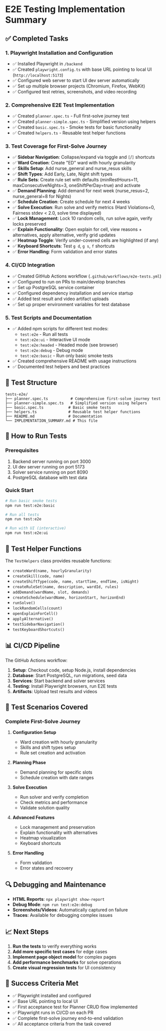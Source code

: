 # E2E Testing Implementation Summary

## ✅ Completed Tasks

### 1. Playwright Installation and Configuration
- ✅ Installed Playwright in `/backend`
- ✅ Created `playwright.config.ts` with base URL pointing to local UI (`http://localhost:5173`)
- ✅ Configured web server to start UI dev server automatically
- ✅ Set up multiple browser projects (Chromium, Firefox, WebKit)
- ✅ Configured test retries, screenshots, and video recording

### 2. Comprehensive E2E Test Implementation
- ✅ Created `planner.spec.ts` - Full first-solve journey test
- ✅ Created `planner-simple.spec.ts` - Simplified version using helpers
- ✅ Created `basic.spec.ts` - Smoke tests for basic functionality
- ✅ Created `helpers.ts` - Reusable test helper functions

### 3. Test Coverage for First-Solve Journey
- ✅ **Sidebar Navigation**: Collapse/expand via toggle and `[`/`]` shortcuts
- ✅ **Ward Creation**: Create "ED" ward with hourly granularity
- ✅ **Skills Setup**: Add nurse_general and nurse_resus skills
- ✅ **Shift Types**: Add Early, Late, Night shift types
- ✅ **Rule Sets**: Create rule set with defaults (minRestHours=11, maxConsecutiveNights=3, oneShiftPerDay=true) and activate
- ✅ **Demand Planning**: Add demand for next week (nurse_resus=2, nurse_general=8 for Nights)
- ✅ **Schedule Creation**: Create schedule for next 4 weeks
- ✅ **Solve Execution**: Run solve and verify metrics (Hard Violations=0, Fairness stdev < 2.0, solve time displayed)
- ✅ **Lock Management**: Lock 10 random cells, run solve again, verify locks preserved
- ✅ **Explain Functionality**: Open explain for cell, view reasons + alternatives, apply alternative, verify grid updates
- ✅ **Heatmap Toggle**: Verify under-covered cells are highlighted (if any)
- ✅ **Keyboard Shortcuts**: Test `g d`, `g s`, `f` shortcuts
- ✅ **Error Handling**: Form validation and error states

### 4. CI/CD Integration
- ✅ Created GitHub Actions workflow (`.github/workflows/e2e-tests.yml`)
- ✅ Configured to run on PRs to main/develop branches
- ✅ Set up PostgreSQL service container
- ✅ Configured dependency installation and service startup
- ✅ Added test result and video artifact uploads
- ✅ Set up proper environment variables for test database

### 5. Test Scripts and Documentation
- ✅ Added npm scripts for different test modes:
  - `test:e2e` - Run all tests
  - `test:e2e:ui` - Interactive UI mode
  - `test:e2e:headed` - Headed mode (see browser)
  - `test:e2e:debug` - Debug mode
  - `test:e2e:basic` - Run only basic smoke tests
- ✅ Created comprehensive README with usage instructions
- ✅ Documented test helpers and best practices

## 🧪 Test Structure

```
tests-e2e/
├── planner.spec.ts          # Comprehensive first-solve journey test
├── planner-simple.spec.ts   # Simplified version using helpers
├── basic.spec.ts           # Basic smoke tests
├── helpers.ts              # Reusable test helper functions
├── README.md               # Documentation
└── IMPLEMENTATION_SUMMARY.md # This file
```

## 🚀 How to Run Tests

### Prerequisites
1. Backend server running on port 3000
2. UI dev server running on port 5173
3. Solver service running on port 8090
4. PostgreSQL database with test data

### Quick Start
```bash
# Run basic smoke tests
npm run test:e2e:basic

# Run all tests
npm run test:e2e

# Run with UI (interactive)
npm run test:e2e:ui
```

## 🔧 Test Helper Functions

The `TestHelpers` class provides reusable functions:

- `createWard(name, hourlyGranularity)`
- `createSkill(code, name)`
- `createShiftType(code, name, startTime, endTime, isNight)`
- `createRuleSet(name, description, wardId, rules)`
- `addDemand(wardName, slot, demands)`
- `createSchedule(wardName, horizonStart, horizonEnd)`
- `runSolve()`
- `lockRandomCells(count)`
- `openExplainForCell()`
- `applyAlternative()`
- `testSidebarNavigation()`
- `testKeyboardShortcuts()`

## 📊 CI/CD Pipeline

The GitHub Actions workflow:

1. **Setup**: Checkout code, setup Node.js, install dependencies
2. **Database**: Start PostgreSQL, run migrations, seed data
3. **Services**: Start backend and solver services
4. **Testing**: Install Playwright browsers, run E2E tests
5. **Artifacts**: Upload test results and videos

## 🎯 Test Scenarios Covered

### Complete First-Solve Journey
1. **Configuration Setup**
   - Ward creation with hourly granularity
   - Skills and shift types setup
   - Rule set creation and activation

2. **Planning Phase**
   - Demand planning for specific slots
   - Schedule creation with date ranges

3. **Solve Execution**
   - Run solver and verify completion
   - Check metrics and performance
   - Validate solution quality

4. **Advanced Features**
   - Lock management and preservation
   - Explain functionality with alternatives
   - Heatmap visualization
   - Keyboard shortcuts

5. **Error Handling**
   - Form validation
   - Error states and recovery

## 🔍 Debugging and Maintenance

- **HTML Reports**: `npx playwright show-report`
- **Debug Mode**: `npm run test:e2e:debug`
- **Screenshots/Videos**: Automatically captured on failure
- **Traces**: Available for debugging complex issues

## 📈 Next Steps

1. **Run the tests** to verify everything works
2. **Add more specific test cases** for edge cases
3. **Implement page object model** for complex pages
4. **Add performance benchmarks** for solve operations
5. **Create visual regression tests** for UI consistency

## 🎉 Success Criteria Met

- ✅ Playwright installed and configured
- ✅ Base URL pointing to local UI
- ✅ First acceptance test for Planner CRUD flow implemented
- ✅ Playwright runs in CI/CD on each PR
- ✅ Complete first-solve journey end-to-end validation
- ✅ All acceptance criteria from the task covered
